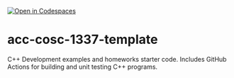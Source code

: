 [![Open in Codespaces](https://classroom.github.com/assets/launch-codespace-f4981d0f882b2a3f0472912d15f9806d57e124e0fc890972558857b51b24a6f9.svg)](https://classroom.github.com/open-in-codespaces?assignment_repo_id=9844373)
# acc-cosc-1337-template
C++ Development examples and homeworks starter code.  Includes GitHub Actions for building and unit testing C++ programs.
